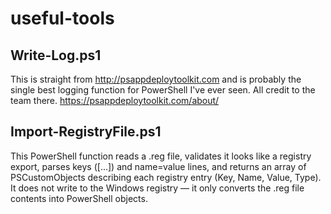 # useful-tools

## Write-Log.ps1
This is straight from http://psappdeploytoolkit.com and is probably the single best logging function for PowerShell I've ever seen. All credit to the team there. https://psappdeploytoolkit.com/about/

## Import-RegistryFile.ps1
This PowerShell function reads a .reg file, validates it looks like a registry export, parses keys ([...]) and name=value lines, and returns an array of PSCustomObjects describing each registry entry (Key, Name, Value, Type). It does not write to the Windows registry — it only converts the .reg file contents into PowerShell objects.